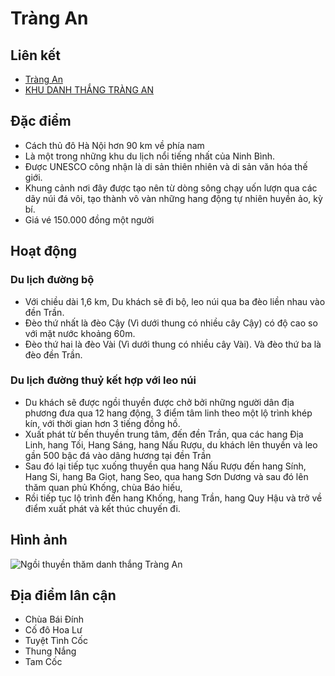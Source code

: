 # Tràng An

## Liên kết

- [Tràng An](https://goo.gl/maps/LEKEBU3X1qwkxZHt5)
- [KHU DANH THẮNG TRÀNG AN](http://trangandanhthang.vn/tin-tuc/khu-danh-thang-trang-an-20)


## Đặc điểm

- Cách thủ đô Hà Nội hơn 90 km về phía nam
- Là một trong những khu du lịch nổi tiếng nhất của Ninh Bình.
- Được UNESCO công nhận là di sản thiên nhiên và di sản văn hóa thế giới.
- Khung cảnh nơi đây được tạo nên từ dòng sông chạy uốn lượn qua các dãy núi đá vôi, tạo thành vô vàn những hang động tự nhiên huyền ảo, kỳ bí.
- Giá vé 150.000 đồng một người

## Hoạt động

### Du lịch đường bộ

- Với chiều dài 1,6 km, Du khách sẽ đi bộ, leo núi qua ba đèo liền nhau vào đền Trần.
- Đèo thứ nhất là đèo Cậy (Vì dưới thung có nhiều cây Cậy) có độ cao so với mặt nước khoảng 60m.
- Đèo thứ hai là đèo Vài (Vì dưới thung có nhiều cây Vài). Và đèo thứ ba là đèo đền Trần.


### Du lịch đường thuỷ kết hợp với leo núi

- Du khách sẽ được ngồi thuyền được chở bởi những người dân địa phương đưa qua 12 hang động, 3 điểm tâm linh theo một lộ trình khép kín, với thời gian hơn 3 tiếng đồng hồ.
- Xuất phát từ bến thuyền trung tâm, đến đền Trần, qua các hang Địa Linh, hang Tối, Hang Sáng, hang Nấu Rượu, du khách lên thuyền và leo gần 500 bậc đá vào dâng hương tại đền Trần
- Sau đó lại tiếp tục xuống thuyền qua hang Nấu Rượu đến hang Sính, Hang Si, hang Ba Giọt, hang Seo, qua hang Sơn Dương và sau đó lên thăm quan phủ Khống, chùa Báo hiếu, 
- Rồi tiếp tục lộ trình đến hang Khống, hang Trần, hang Quy Hậu và trở về điểm xuất phát và kết thúc chuyến đi.


## Hình ảnh

![Ngồi thuyền thăm danh thắng Tràng An](https://cdn3.ivivu.com/2016/04/trang-an-ivivu.jpg)


## Địa điểm lân cận

- Chùa Bái Đính
- Cố đô Hoa Lư
- Tuyệt Tình Cốc
- Thung Nắng
- Tam Cốc